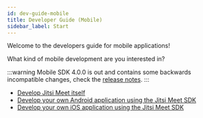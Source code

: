 ```yaml
---
id: dev-guide-mobile
title: Developer Guide (Mobile)
sidebar_label: Start
---
```


Welcome to the developers guide for mobile applications!

What kind of mobile development are you interested in?

:::warning
Mobile SDK 4.0.0 is out and contains some backwards incompatible changes, check the [release notes](https://github.com/jitsi/jitsi-meet-release-notes/blob/master/CHANGELOG-MOBILE-SDKS.md#breaking-changes).
:::

* [Develop Jitsi Meet itself](dev-guide/mobile-jitsi-meet.md)
* [Develop your own Android application using the Jitsi Meet SDK](dev-guide/android-sdk.md)
* [Develop your own iOS application using the Jitsi Meet SDK](dev-guide/ios-sdk.md)
